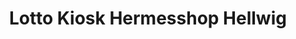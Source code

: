 ---
title: "Lotto Kiosk Hermesshop Hellwig"
url: /dortmund/lotto-kiosk-hermesshop-hellwig/
shop: Lotterie
---